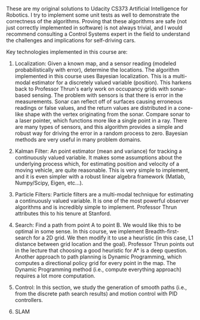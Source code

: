 These are my original solutions to Udacity CS373 Artificial Intelligence for Robotics. I try to implement some unit tests as well to demonstrate the correctness of the algorithms. Proving that these algorithms are safe (not just correctly implemented in software) is not always trivial, and I would recommend consulting a Control Systems expert in the field to understand the challenges and implications for self-driving cars.

Key technologies implemented in this course are:

1. Localization: Given a known map, and a sensor reading (modeled probabilistically with error), determine the locations. The algorithm implemented in this course uses Bayesian localization. This is a multi-modal estimator for a discretely valued variable (position). This harkens back to Professor Thrun's early work on occupancy grids with sonar-based sensing. The problem with sensors is that there is error in the measurements. Sonar can reflect off of surfaces causing erroneous readings or false values, and the return values are distributed in a cone-like shape with the vertex originating from the sonar. Compare sonar to a laser pointer, which functions more like a single point in a ray. There are many types of sensors, and this algorithm provides a simple and robust way for driving the error in a random process to zero. Bayesian methods are very useful in many problem domains.

2. Kalman Filter: An point estimator (mean and variance) for tracking a continuously valued variable. It makes some assumptions about the underlying process which, for estimating position and velocity of a moving vehicle, are quite reasonable. This is very simple to implement, and it is even simpler with a robust linear algebra framework (Matlab, Numpy/Scipy, Eigen, etc...).

3. Particle Filters: Particle filters are a multi-modal technique for estimating a continuously valued variable. It is one of the most powerful observer algorithms and is incredibly simple to implement. Professor Thrun attributes this to his tenure at Stanford.

4. Search: Find a path from point A to point B. We would like this to be optimal in some sense. In this course, we implement Breadth-first-search for a 2D grid. We then modify it to use a heuristic (in this case, L1 distance between grid location and the goal). Professor Thrun points out in the lecture that choosing a good heuristic for A* is a deep question. Another approach to path planning is Dynamic Programming, which computes a directional policy grid for every point in the map. The Dynamic Programming method (i.e., compute everything approach) requires a lot more computation.

5. Control: In this section, we study the generation of smooth paths (i.e., from the discrete path search results) and motion control with PID controllers.

6. SLAM
